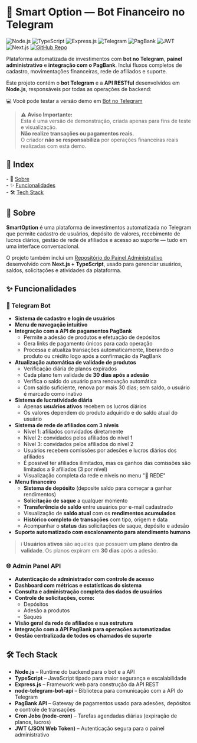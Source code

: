 # 🤖 Smart Option — Bot Financeiro no Telegram

![Node.js](https://img.shields.io/badge/Node.js-18.x-green?style=for-the-badge&logo=node.js&logoColor=white) ![TypeScript](https://img.shields.io/badge/TypeScript-%23007ACC.svg?style=for-the-badge&logo=typescript&logoColor=white) ![Express.js](https://img.shields.io/badge/Express.js-%23404d59.svg?style=for-the-badge&logo=express&logoColor=white) ![Telegram](https://img.shields.io/badge/Telegram-Bot-2CA5E0?style=for-the-badge&logo=telegram&logoColor=white) ![PagBank](https://img.shields.io/badge/PagBank-API-32B768?style=for-the-badge&logo=pagseguro&logoColor=white) ![JWT](https://img.shields.io/badge/JWT-Auth-%2300A7E1?style=for-the-badge&logo=jsonwebtokens&logoColor=white) ![Next.js](https://img.shields.io/badge/Next.js-Admin%20Panel-%23000000?style=for-the-badge&logo=next.js&logoColor=white) [![GitHub Repo](https://img.shields.io/badge/GitHub-Repository%20Link-181717?style=for-the-badge&logo=github)](https://github.com/issagomesdev/smart-option) 

Plataforma automatizada de investimentos com **bot no Telegram**, **painel administrativo** e **integração com o PagBank**. Inclui fluxos completos de cadastro, movimentações financeiras, rede de afiliados e suporte.

Este projeto contém o **bot Telegram** e a **API RESTful** desenvolvidos em **Node.js**, responsáveis por todas as operações de backend:

💻 Você pode testar a versão demo em [Bot no Telegram](https://web.telegram.org/k/#@smartoptionea_bot)

> ⚠️ **Aviso Importante:**  
> Esta é uma versão de demonstração, criada apenas para fins de teste e visualização.  
> **Não realize transações ou pagamentos reais.**  
> O criador **não se responsabiliza** por operações financeiras reais realizadas com esta demo.

<h2>🧭 Index</h2>

<p>
  - 📌 <a style="color: unset;" href="#about">Sobre</a><br/> 
  - ✨ <a style="color: unset;" href="#features">Funcionalidades</a><br/>
  - 🛠️ <a style="color: unset;" href="#tech-stack">Tech Stack</a><br/>
</p>

<h2 id="about"> 📌 Sobre</h2>

**SmartOption** é uma plataforma de investimentos automatizada no Telegram que permite cadastro de usuários, depósito de valores, recebimento de lucros diários, gestão de rede de afiliados e acesso ao suporte — tudo em uma interface conversacional.

O projeto também inclui um [Repositório do Painel Administrativo](https://github.com/issagomesdev/smart-option-admin) desenvolvido com **Next.js + TypeScript**, usado para gerenciar usuários, saldos, solicitações e atividades da plataforma.

<h2 id="features">✨ Funcionalidades</h2>

### 🤖 Telegram Bot
- **Sistema de cadastro e login de usuários**
- **Menu de navegação intuitivo**
- **Integração com a API de pagamentos PagBank**  
  - Permite a adesão de produtos e efetuação de depósitos
  - Gera links de pagamento únicos para cada operação
  - Processa e atualiza transações automaticamente, liberando o produto ou crédito logo após a confirmação da PagBank
- **Atualização automática de validade de produtos**  
  - Verificação diária de planos expirados  
  - Cada plano tem validade de **30 dias após a adesão**  
  - Verifica o saldo do usuário para renovação automática  
  - Com saldo suficiente, renova por mais 30 dias; sem saldo, o usuário é marcado como inativo  
- **Sistema de lucratividade diária**  
  - Apenas **usuários ativos** recebem os lucros diários  
  - Os valores dependem do produto adquirido e do saldo atual do usuário  
- **Sistema de rede de afiliados com 3 níveis**  
  - Nível 1: afiliados convidados diretamente  
  - Nível 2: convidados pelos afiliados do nível 1  
  - Nível 3: convidados pelos afiliados do nível 2  
  - Usuários recebem comissões por adesões e lucros diários dos afiliados  
  - É possível ter afiliados ilimitados, mas os ganhos das comissões são limitados a 9 afiliados (3 por nível)  
  - Visualização completa da rede e níveis no menu "🚻 REDE"  
- **Menu financeiro**  
  - **Sistema de depósito** (deposite saldo para começar a ganhar rendimentos)  
  - **Solicitação de saque** a qualquer momento  
  - **Transferência de saldo** entre usuários por e-mail cadastrado  
  - Visualização de **saldo atual** com os **rendimentos acumulados**  
  - **Histórico completo de transações** com tipo, origem e data  
  - Acompanhar o **status** das solicitações de saque, depósito e adesão  
- **Suporte automatizado com escalonamento para atendimento humano**

> ℹ️ **Usuários ativos** são aqueles que possuem **um plano dentro da validade**. Os planos expiram em **30 dias** após a adesão.

### 🌐 Admin Panel API

- **Autenticação de administrador com controle de acesso**
- **Dashboard com métricas e estatísticas do sistema**
- **Consulta e administração completa dos dados de usuários**
- **Controle de solicitações, como:**
  - Depósitos  
  - Adesão a produtos  
  - Saques  
- **Visão geral da rede de afiliados e sua estrutura**
- **Integração com a API PagBank para operações automatizadas**
- **Gestão centralizada de todos os chamados de suporte**

<h2 id="tech-stack">🛠️ Tech Stack</h2>

- **Node.js** – Runtime do backend para o bot e a API
- **TypeScript** – JavaScript tipado para maior segurança e escalabilidade
- **Express.js** – Framework web para construção da API REST
- **node-telegram-bot-api** – Biblioteca para comunicação com a API do Telegram
- **PagBank API** – Gateway de pagamentos usado para adesões, depósitos e controle de transações
- **Cron Jobs (node-cron)** – Tarefas agendadas diárias (expiração de planos, lucros)
- **JWT (JSON Web Token)** – Autenticação segura para o painel administrativo
